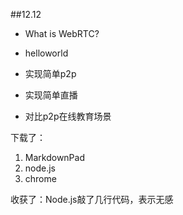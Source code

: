##12.12

- What is WebRTC?

- helloworld
 
- 实现简单p2p

- 实现简单直播

- 对比p2p在线教育场景

下载了：

1. MarkdownPad
2. node.js
3. chrome

    
收获了：Node.js敲了几行代码，表示无感
